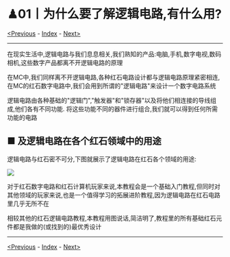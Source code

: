 # ♟01丨为什么要了解逻辑电路,有什么用?

[<Previous](Introduction.md) - [Index](index.md) - [Next>](02.md)

---

在现实生活中,逻辑电路与我们息息相关,我们熟知的产品:电脑,手机,数字电视,数码相机,这些数字产品都离不开逻辑电路的原理

在MC中,我们同样离不开逻辑电路,各种红石电路设计都与逻辑电路原理紧密相连,在MC的红石数字电路中,我们会用到所谓的"逻辑电路"来设计一个数字电路系统

逻辑电路由各种基础的"逻辑门","触发器"和"锁存器"以及将他们相连接的导线组成,他们各有不同功能.
将这些功能不同的器件进行组合,我们就可以得到任何所需功能的电路

## ■ 及逻辑电路在各个红石领域中的用途

逻辑电路与红石密不可分,下图就展示了逻辑电路在红石各个领域的用途:

![](images/7.avif)

对于红石数字电路和红石计算机玩家来说,本教程会是一个基础入门教程,但同时对其他领域的玩家来说,也是一个值得学习的拓展进阶教程,因为逻辑电路在红石电路里几乎无所不在

相较其他的红石逻辑电路教程,本教程用图说话,简洁明了,教程里的所有基础红石元件都是我做的(或找到的)最优秀设计

---

[<Previous](Introduction.md) - [Index](index.md) - [Next>](02.md)
